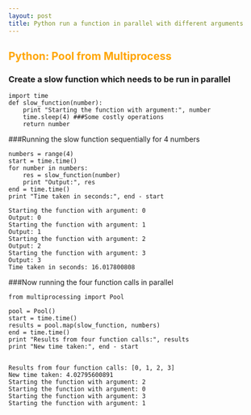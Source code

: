 ```yaml
---
layout: post
title: Python run a function in parallel with different arguments
---
```


## <span style="color:Orange; ">Python: Pool from Multiprocess</span>

### Create a slow function which needs to be run in parallel


    import time
    def slow_function(number):
        print "Starting the function with argument:", number
        time.sleep(4) ###Some costly operations
        return number

###Running the slow function sequentially for 4 numbers


    numbers = range(4)
    start = time.time()
    for number in numbers:
        res = slow_function(number)
        print "Output:", res
    end = time.time()
    print "Time taken in seconds:", end - start

    Starting the function with argument: 0
    Output: 0
    Starting the function with argument: 1
    Output: 1
    Starting the function with argument: 2
    Output: 2
    Starting the function with argument: 3
    Output: 3
    Time taken in seconds: 16.017800808


###Now running the four function calls in parallel


    from multiprocessing import Pool
    
    pool = Pool()
    start = time.time()
    results = pool.map(slow_function, numbers)
    end = time.time()
    print "Results from four function calls:", results
    print "New time taken:", end - start


    Results from four function calls: [0, 1, 2, 3]
    New time taken: 4.02795600891
    Starting the function with argument: 2
    Starting the function with argument: 0
    Starting the function with argument: 3
    Starting the function with argument: 1

